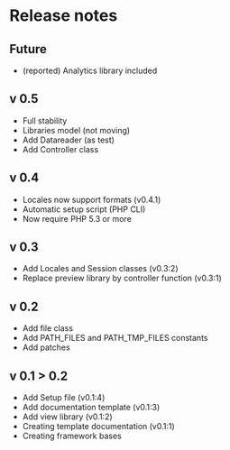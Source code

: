 Release notes
=============

Future
-------------
* (reported) Analytics library included

v 0.5
------------
* Full stability
* Libraries model (not moving)
* Add Datareader (as test)
* Add Controller class

v 0.4
------------
* Locales now support formats (v0.4.1)
* Automatic setup script (PHP CLI)
* Now require PHP 5.3 or more

v 0.3
-------------
* Add Locales and Session classes (v0.3:2)
* Replace preview library by controller function (v0.3:1)

v 0.2
-------------
* Add file class
* Add PATH_FILES and PATH_TMP_FILES constants
* Add patches

v 0.1 > 0.2
-------------
* Add Setup file (v0.1:4)
* Add documentation template (v0.1:3)
* Add view library (v0.1:2)
* Creating template documentation (v0.1:1)
* Creating framework bases
